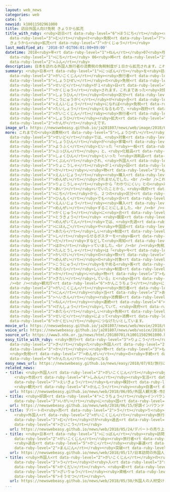 ```yaml
---
layout: web_news
categories: web
cate: 5
newsid: k10011502961000
title: 訪日外国人向け免税 きょうから拡充
title_with_ruby: <ruby>訪日<rt data-ruby-level="6">ほうにち</rt></ruby><ruby>外国人<rt data-ruby-level="2">がいこくじん</rt></ruby><ruby>向<rt
  data-ruby-level="3">む</rt></ruby>け<ruby>免税<rt data-ruby-level="7">めんぜい</rt></ruby>
  きょうから<ruby>拡充<rt data-ruby-level="7">かくじゅう</rt></ruby>
last_modified_at: '2018-07-01T06:01:00+09:00'
datetime: 2018<ruby>年<rt data-ruby-level="1">ねん</rt></ruby>07<ruby>月<rt data-ruby-level="1">がつ</rt></ruby>01<ruby>日<rt
  data-ruby-level="1">にち</rt></ruby> 06<ruby>時<rt data-ruby-level="2">じ</rt></ruby>01<ruby>分<rt
  data-ruby-level="2">ふん</rt></ruby>
description: 日本を訪れる外国人旅行者の消費税の免税制度が１日から拡充されます。これまであった対象商品の区分をなくし、購入額が合わせて5000円以上になれば免税の対象となるもので、政府は外国人旅行者の消費拡大につなげたい考えです。
summary: <ruby>日本<rt data-ruby-level="1">にっぽん</rt></ruby>を<ruby>訪<rt data-ruby-level="7">おとず</rt></ruby>れる<ruby>外国人<rt
  data-ruby-level="2">がいこくじん</rt></ruby><ruby>旅行者<rt data-ruby-level="3">りょこうしゃ</rt></ruby>の<ruby>消費税<rt
  data-ruby-level="5">しょうひぜい</rt></ruby>の<ruby>免税<rt data-ruby-level="7">めんぜい</rt></ruby><ruby>制度<rt
  data-ruby-level="5">せいど</rt></ruby>が１<ruby>日<rt data-ruby-level="1">にち</rt></ruby>から<ruby>拡充<rt
  data-ruby-level="7">かくじゅう</rt></ruby>されます。これまであった<ruby>対象<rt data-ruby-level="4">たいしょう</rt></ruby><ruby>商品<rt
  data-ruby-level="3">しょうひん</rt></ruby>の<ruby>区分<rt data-ruby-level="3">くぶん</rt></ruby>をなくし、<ruby>購入額<rt
  data-ruby-level="7">こうにゅうがく</rt></ruby>が<ruby>合<rt data-ruby-level="2">あ</rt></ruby>わせて5000<ruby>円以上<rt
  data-ruby-level="4">えんいじょう</rt></ruby>になれば<ruby>免税<rt data-ruby-level="7">めんぜい</rt></ruby>の<ruby>対象<rt
  data-ruby-level="4">たいしょう</rt></ruby>となるもので、<ruby>政府<rt data-ruby-level="5">せいふ</rt></ruby>は<ruby>外国人<rt
  data-ruby-level="2">がいこくじん</rt></ruby><ruby>旅行者<rt data-ruby-level="3">りょこうしゃ</rt></ruby>の<ruby>消費<rt
  data-ruby-level="4">しょうひ</rt></ruby><ruby>拡大<rt data-ruby-level="6">かくだい</rt></ruby>につなげたい<ruby>考<rt
  data-ruby-level="2">かんが</rt></ruby>えです。
image_url: https://newswebeasy.github.io/ja201807/news/web/image/2018/07/01/K10011502961_1807010745_1807010753_01_03.jpg
more: これまでの<ruby>消費税<rt data-ruby-level="5">しょうひぜい</rt></ruby>の<ruby>免税<rt data-ruby-level="7">めんぜい</rt></ruby><ruby>制度<rt
  data-ruby-level="5">せいど</rt></ruby>では、<ruby>対象<rt data-ruby-level="4">たいしょう</rt></ruby><ruby>商品<rt
  data-ruby-level="3">しょうひん</rt></ruby>が<ruby>家電<rt data-ruby-level="2">かでん</rt></ruby>や<ruby>洋服<rt
  data-ruby-level="3">ようふく</rt></ruby>といった「<ruby>一般<rt data-ruby-level="7">いっぱん</rt></ruby><ruby>物品<rt
  data-ruby-level="3">ぶっぴん</rt></ruby>」と、<ruby>化粧品<rt data-ruby-level="7">けしょうひん</rt></ruby>や<ruby>食品<rt
  data-ruby-level="3">しょくひん</rt></ruby>といった「<ruby>消耗品<rt data-ruby-level="7">しょうもうひん</rt></ruby>」の２つに<ruby>区分<rt
  data-ruby-level="3">くぶん</rt></ruby>され、<ruby>外国人<rt data-ruby-level="2">がいこくじん</rt></ruby><ruby>旅行者<rt
  data-ruby-level="3">りょこうしゃ</rt></ruby>が１<ruby>回<rt data-ruby-level="2">かい</rt></ruby>の<ruby>買<rt
  data-ruby-level="3">か</rt></ruby>い<ruby>物<rt data-ruby-level="3">もの</rt></ruby>につき、それぞれ5000<ruby>円以上<rt
  data-ruby-level="4">えんいじょう</rt></ruby><ruby>購入<rt data-ruby-level="7">こうにゅう</rt></ruby>しなければ<ruby>免税<rt
  data-ruby-level="7">めんぜい</rt></ruby>されませんでした。<br /><br />これについて、<ruby>外国人<rt data-ruby-level="2">がいこくじん</rt></ruby><ruby>旅行者<rt
  data-ruby-level="3">りょこうしゃ</rt></ruby>から「わかりにくい」との<ruby>声<rt data-ruby-level="2">こえ</rt></ruby>が<ruby>相次<rt
  data-ruby-level="3">あいつ</rt></ruby>いでいたことから、<ruby>政府<rt data-ruby-level="5">せいふ</rt></ruby>は１<ruby>日<rt
  data-ruby-level="1">にち</rt></ruby>から、２つの<ruby>区分<rt data-ruby-level="3">くぶん</rt></ruby>をなくし、どの<ruby>品目<rt
  data-ruby-level="3">ひんもく</rt></ruby>でも<ruby>合<rt data-ruby-level="2">あ</rt></ruby>わせて5000<ruby>円以上<rt
  data-ruby-level="4">えんいじょう</rt></ruby><ruby>購入<rt data-ruby-level="7">こうにゅう</rt></ruby>すれば<ruby>免税<rt
  data-ruby-level="7">めんぜい</rt></ruby>することにしました。<br /><br /><ruby>制度<rt data-ruby-level="5">せいど</rt></ruby>の<ruby>拡充<rt
  data-ruby-level="7">かくじゅう</rt></ruby>に<ruby>合<rt data-ruby-level="2">あ</rt></ruby>わせて、<ruby>東京<rt
  data-ruby-level="2">とうきょう</rt></ruby> <ruby>銀座<rt data-ruby-level="6">ぎんざ</rt></ruby>にある<ruby>免税店<rt
  data-ruby-level="7">めんぜいてん</rt></ruby>では、<ruby>先週<rt data-ruby-level="2">せんしゅう</rt></ruby>から<ruby>日本語<rt
  data-ruby-level="2">にほんご</rt></ruby>や<ruby>中国語<rt data-ruby-level="2">ちゅうごくご</rt></ruby>で<ruby>新<rt
  data-ruby-level="2">あたら</rt></ruby>しい<ruby>制度<rt data-ruby-level="5">せいど</rt></ruby>を<ruby>知<rt
  data-ruby-level="2">し</rt></ruby>らせるポスターを<ruby>張<rt data-ruby-level="5">は</rt></ruby>り<ruby>出<rt
  data-ruby-level="5">だ</rt></ruby>すなどして<ruby>周知<rt data-ruby-level="4">しゅうち</rt></ruby>を<ruby>図<rt
  data-ruby-level="7">はか</rt></ruby>っていました。<br /><br /><ruby>免税店<rt data-ruby-level="7">めんぜいてん</rt></ruby>の<ruby>担当者<rt
  data-ruby-level="6">たんとうしゃ</rt></ruby>は「<ruby>今<rt data-ruby-level="2">いま</rt></ruby>までは<ruby>会計<rt
  data-ruby-level="2">かいけい</rt></ruby>の<ruby>際<rt data-ruby-level="5">さい</rt></ruby>に<ruby>免税<rt
  data-ruby-level="7">めんぜい</rt></ruby>の<ruby>対象<rt data-ruby-level="4">たいしょう</rt></ruby>にならないとわかると<ruby>購入<rt
  data-ruby-level="7">こうにゅう</rt></ruby>をやめる<ruby>客<rt data-ruby-level="3">きゃく</rt></ruby>もいたが、<ruby>新<rt
  data-ruby-level="2">あたら</rt></ruby>しい<ruby>制度<rt data-ruby-level="5">せいど</rt></ruby>では<ruby>買<rt
  data-ruby-level="3">か</rt></ruby>い<ruby>物<rt data-ruby-level="3">もの</rt></ruby>がしやすくなると<ruby>期待<rt
  data-ruby-level="3">きたい</rt></ruby>している」と<ruby>話<rt data-ruby-level="2">はな</rt></ruby>していました。<br
  /><br /><ruby>観光庁<rt data-ruby-level="6">かんこうちょう</rt></ruby>によりますと、<ruby>外国人<rt
  data-ruby-level="2">がいこくじん</rt></ruby><ruby>旅行者<rt data-ruby-level="3">りょこうしゃ</rt></ruby>１<ruby>人<rt
  data-ruby-level="1">にん</rt></ruby><ruby>当<rt data-ruby-level="2">あ</rt></ruby>たりの<ruby>平均<rt
  data-ruby-level="5">へいきん</rt></ruby><ruby>消費額<rt data-ruby-level="5">しょうひがく</rt></ruby>は２<ruby>年<rt
  data-ruby-level="1">ねん</rt></ruby><ruby>連続<rt data-ruby-level="4">れんぞく</rt></ruby>で<ruby>減少<rt
  data-ruby-level="5">げんしょう</rt></ruby>していて、<ruby>政府<rt data-ruby-level="5">せいふ</rt></ruby>は<ruby>新<rt
  data-ruby-level="2">あたら</rt></ruby>しい<ruby>免税<rt data-ruby-level="7">めんぜい</rt></ruby><ruby>制度<rt
  data-ruby-level="5">せいど</rt></ruby>によって<ruby>消費<rt data-ruby-level="4">しょうひ</rt></ruby><ruby>拡大<rt
  data-ruby-level="6">かくだい</rt></ruby>につなげたいとしています。
movie_url: https://newswebeasy.github.io/ja201807/news/web/movie/2018/07/01/k10011502961_201807010745_201807010752.mp4
voice_url: https://newswebeasy.github.io/ja201807/news/web/voice/2018/07/01/k10011502961_201807010745_201807010752.mp3
source_url: https://www3.nhk.or.jp/news/html/20180701/k10011502961000.html
easy_title_with_ruby: <ruby>旅行<rt data-ruby-level="3">りょこう</rt></ruby>に<ruby>来<rt
  data-ruby-level="2">き</rt></ruby>た<ruby>外国人<rt data-ruby-level="2">がいこくじん</rt></ruby>の<ruby>買<rt
  data-ruby-level="3">か</rt></ruby>い<ruby>物<rt data-ruby-level="3">もの</rt></ruby>
  <ruby>免税<rt data-ruby-level="7">めんぜい</rt></ruby>の<ruby>手続<rt data-ruby-level="4">てつづ</rt></ruby>きが<ruby>簡単<rt
  data-ruby-level="6">かんたん</rt></ruby>になる
easy_news_url: https://newswebeasy.github.io/news/easy/2018/07/03/旅行に来た外国人の買い物-免税の手続きが簡単になる
related_news:
- title: <ruby>外国人<rt data-ruby-level="2">がいこくじん</rt></ruby><ruby>観光客<rt data-ruby-level="4">かんこうきゃく</rt></ruby>
    <ruby>市民<rt data-ruby-level="4">しみん</rt></ruby><ruby>生活<rt data-ruby-level="2">せいかつ</rt></ruby>への<ruby>影響<rt
    data-ruby-level="7">えいきょう</rt></ruby>も<ruby>検討<rt data-ruby-level="6">けんとう</rt></ruby>を
    <ruby>観光<rt data-ruby-level="4">かんこう</rt></ruby><ruby>白書<rt data-ruby-level="2">はくしょ</rt></ruby>
  url: https://newswebeasy.github.io/news/web/2018/06/05/外国人観光客-市民生活への影響も検討を-観光白書
- title: <ruby>好調<rt data-ruby-level="4">こうちょう</rt></ruby>インバウンド <ruby>財布<rt data-ruby-level="7">さいふ</rt></ruby>のひもは<ruby>意外<rt
    data-ruby-level="3">いがい</rt></ruby>に<ruby>固<rt data-ruby-level="4">かた</rt></ruby>い？
  url: https://newswebeasy.github.io/news/web/2018/06/15/好調インバウンド-財布のひもは意外に固い
- title: デパートの<ruby>売<rt data-ruby-level="2">う</rt></ruby>り<ruby>上<rt data-ruby-level="2">あ</rt></ruby>げ
    <ruby>外国人<rt data-ruby-level="2">がいこくじん</rt></ruby><ruby>旅行者<rt data-ruby-level="3">りょこうしゃ</rt></ruby><ruby>向<rt
    data-ruby-level="3">む</rt></ruby>けが<ruby>過去<rt data-ruby-level="5">かこ</rt></ruby><ruby>最高<rt
    data-ruby-level="4">さいこう</rt></ruby>
  url: https://newswebeasy.github.io/news/web/2018/05/24/デパートの売り上げ-外国人旅行者向けが過去最高
- title: <ruby>日本<rt data-ruby-level="1">にっぽん</rt></ruby><ruby>訪問<rt data-ruby-level="6">ほうもん</rt></ruby>の<ruby>外国人<rt
    data-ruby-level="2">がいこくじん</rt></ruby><ruby>旅行者<rt data-ruby-level="3">りょこうしゃ</rt></ruby>
    <ruby>過去<rt data-ruby-level="5">かこ</rt></ruby><ruby>最速<rt data-ruby-level="4">さいそく</rt></ruby>で1000<ruby>万人<rt
    data-ruby-level="2">まんにん</rt></ruby><ruby>突破<rt data-ruby-level="7">とっぱ</rt></ruby>
  url: https://newswebeasy.github.io/news/web/2018/05/17/日本訪問の外国人旅行者-過去最速で1000万人突破
- title: <ruby>外国人<rt data-ruby-level="2">がいこくじん</rt></ruby>の<ruby>人材<rt data-ruby-level="4">じんざい</rt></ruby><ruby>受<rt
    data-ruby-level="3">う</rt></ruby>け<ruby>入<rt data-ruby-level="3">い</rt></ruby>れ<ruby>拡大<rt
    data-ruby-level="6">かくだい</rt></ruby>へ <ruby>新<rt data-ruby-level="2">あら</rt></ruby>たな<ruby>在留<rt
    data-ruby-level="5">ざいりゅう</rt></ruby><ruby>資格<rt data-ruby-level="5">しかく</rt></ruby><ruby>創設<rt
    data-ruby-level="6">そうせつ</rt></ruby>へ
  url: https://newswebeasy.github.io/news/web/2018/05/30/外国人の人材受け入れ拡大へ-新たな在留資格創設へ
...
```

